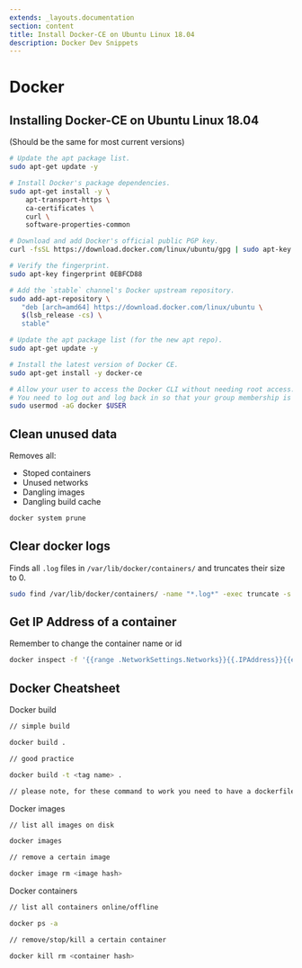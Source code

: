 ```yaml
---
extends: _layouts.documentation
section: content
title: Install Docker-CE on Ubuntu Linux 18.04
description: Docker Dev Snippets
---
```


# Docker

## Installing Docker-CE on Ubuntu Linux 18.04

(Should be the same for most current versions)

```bash
# Update the apt package list.
sudo apt-get update -y

# Install Docker's package dependencies.
sudo apt-get install -y \
    apt-transport-https \
    ca-certificates \
    curl \
    software-properties-common

# Download and add Docker's official public PGP key.
curl -fsSL https://download.docker.com/linux/ubuntu/gpg | sudo apt-key add -

# Verify the fingerprint.
sudo apt-key fingerprint 0EBFCD88

# Add the `stable` channel's Docker upstream repository.
sudo add-apt-repository \
   "deb [arch=amd64] https://download.docker.com/linux/ubuntu \
   $(lsb_release -cs) \
   stable"

# Update the apt package list (for the new apt repo).
sudo apt-get update -y

# Install the latest version of Docker CE.
sudo apt-get install -y docker-ce

# Allow your user to access the Docker CLI without needing root access.
# You need to log out and log back in so that your group membership is re-evaluated
sudo usermod -aG docker $USER
```

## Clean unused data

Removes all:

- Stoped containers
- Unused networks
- Dangling images
- Dangling build cache

```bash
docker system prune
```

## Clear docker logs

Finds all `.log` files in `/var/lib/docker/containers/` and truncates their size to 0.

```bash
sudo find /var/lib/docker/containers/ -name "*.log*" -exec truncate -s 0 {} \;
```

## Get IP Address of a container

Remember to change the container name or id

```bash
docker inspect -f '{{range .NetworkSettings.Networks}}{{.IPAddress}}{{end}}' container_name_or_id
```

## Docker Cheatsheet

Docker build
```bash
// simple build

docker build .

// good practice

docker build -t <tag name> .

// please note, for these command to work you need to have a dockerfile present.
```

Docker images
```bash
// list all images on disk

docker images

// remove a certain image

docker image rm <image hash>
```

Docker containers
```bash
// list all containers online/offline

docker ps -a

// remove/stop/kill a certain container

docker kill rm <container hash>
```